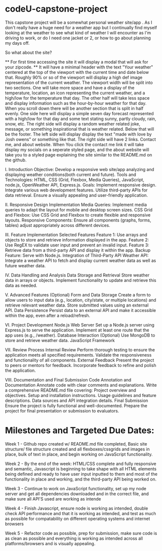 # codeU-capstone-project

This capstone project will be a somewhat personal weather site/app . As I don't really have a huge need for a weather app but I continually find myself looking at the weather to see what kind of weather I will encounter as I'm driving to work, or do I need one jacket or 2, or  how to go about planning my days off.
 

So what about the site? 

** For first time accessing the site it will display a modal that will ask for your zipcode. **
It will have a minimal header with the text "Your weather" centered at the top of the viewport with the current time and date below that. Roughly 90% or so of the viewport will display a high def image representation of the current weather. The viewport width will be split into two sections. One will take more space and have a display of the temperature, location, an icon representing the current weather, and a high/low for the temperature that day. The other half will take less space and display information such as the hour-by-hour weather for that day. When you scroll down there will be another section that is split in half evenly. One side here will display a simple seven day forecast represented with a high/low for that day and some text stating sunny, partly cloudy, rain, snow, etc. The right side will display a random weather related joke, message, or something inspirational that is weather related. Below that will be the footer. The left side will display display the text "made with love by Josh owens" or something like that. The right side will have 2 links. Contact me, and about website. When You click the contact me link it will take display my socials on a seperate styled page, and the about website will take you to a styled page explaining the site similar to the README.md on the github.



I. Introduction
Objective: Develop a responsive web site/app analyzing and displaying weather conditions(both current and future).
Tools and Technologies: HTML, CSS (Grid, Flexbox, Media Queries), JavaScript, node.js, OpenWeather API, Express.js.
Goals:
Implement responsive design.
Integrate various web development features.
Utilize third-party APIs for data retrieval.
Ensure a visually appealing and user-friendly application.

II. Responsive Design
Implementation
Media Queries: Implement media queries to adapt the layout for mobile and desktop screen sizes.
CSS Grid and Flexbox: Use CSS Grid and Flexbox to create flexible and responsive layouts.
Responsive Components: Ensure all components (graphs, forms, tables) adjust appropriately across different devices.

III. Feature Implementation
Selected Features
Feature 1: Use arrays and objects to store and retrieve information displayed in the app.
Feature 2: Use RegEX to validate user input and prevent an invalid input.
Feature 3: Retrieve data from a third-party API and display it within the app.
Backup Feature: Serve with Node.js.
Integration of Third-Party API
Weather API: Integrate a weather API to fetch and display current weather data as well as future weather data.


IV. Data Handling and Analysis
Data Storage and Retrieval
Store weather data in arrays or objects.
Implement functionality to update and retrieve this data as needed.


V. Advanced Features (Optional)
Form and Data Storage
Create a form to allow users to input data (e.g., location, city/state, or multiple locations) and retrieve relevant weather data.
Store submitted values using an external API.
Data Persistence
Persist data to an external API and make it accessible within the app, even after a reload/refresh.


VI. Project Development
Node.js Web Server
Set up a Node.js server using Express.js to serve the application.
Implement at least one route that the app uses (e.g., /weather).
Database Interaction
(Optional) Use MongoDB to store and retrieve weather data.
JavaScript Framework

VII. Review Process
Internal Review
Perform thorough testing to ensure the application meets all specified requirements.
Validate the responsiveness and functionality of all components.
External Feedback
Present the project to peers or mentors for feedback.
Incorporate feedback to refine and polish the application.


VIII. Documentation and Final Submission
Code Annotation and Documentation
Annotate code with clear comments and explanations.
Write a comprehensive README.md file covering:
Project overview and objectives.
Setup and installation instructions.
Usage guidelines and feature descriptions.
Data sources and API integration details.
Final Submission
Ensure the project is fully functional and well-documented.
Prepare the project for final presentation or submission to evaluators.

# Milestones and Targeted Due Dates:

 Week 1 - Github repo created w/ README.md file completed, Basic site structure/ file structure created and all flexboxes/cssgrids and images in place, bulk of text in place, and begin working on JavaScript functionality.

Week 2 - By the end of the week: HTML/CSS complete and fully responsive and semantic, Javascript is beginning to take shape with all HTML elements
being defined and ready to have user input inputted to them and most of the functionality in place and working, and the third-party API being worked on.

Week 3 - Continue to work on JavaScript functionality, set up my node server and get all dependencies downloaded and in the correct file, and make sure all API'S used are working as intende

Week 4 - Finish Javascript, ensure node is working as intended, double check API performance and that it is working as intended, and test as much as possible for compatability on different operating systems and internet browsers

Week 5 - Refactor code as possible, prep for submission, make sure code is as clean as possible and everything is working as intended across all platforms/browsers and is visually appealing.